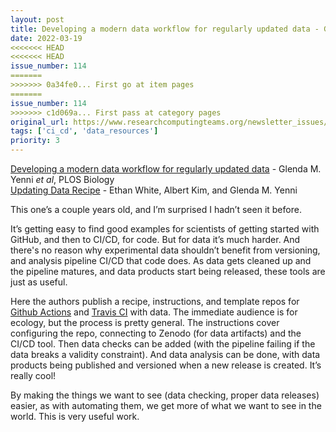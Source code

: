 ```yaml
---
layout: post
title: Developing a modern data workflow for regularly updated data - Glenda M. Yenni *et al*, PLOS Biology<br>
date: 2022-03-19
<<<<<<< HEAD
<<<<<<< HEAD
issue_number: 114
=======
>>>>>>> 0a34fe0... First go at item pages
=======
issue_number: 114
>>>>>>> c1d069a... First pass at category pages
original_url: https://www.researchcomputingteams.org/newsletter_issues/0114
tags: ['ci_cd', 'data_resources']
priority: 3
---
```


<!-- markdownlint-disable MD033 -->
<!-- markdownlint-disable MD041 -->
<!-- markdownlint-disable MD049 -->

[Developing a modern data workflow for regularly updated data](https://journals.plos.org/plosbiology/article?id=10.1371/journal.pbio.3000125) - Glenda M. Yenni *et al*, PLOS Biology<br>
[Updating Data Recipe](https://www.updatingdata.org) - Ethan White, Albert Kim, and Glenda M. Yenni

This one’s a couple years old, and I’m surprised I hadn’t seen it before.

It’s getting easy to find good examples for scientists of getting started
with GitHub, and then to CI/CD, for code.  But for data it’s much harder.
And there's no reason why experimental data shouldn’t benefit from versioning,
and analysis pipeline CI/CD that code does.  As data gets cleaned up and the
pipeline matures, and data products start being released, these tools are
just as useful.

Here the authors publish a recipe, instructions, and template repos for [Github Actions](https://github.com/weecology/livedat) and [Travis CI](https://github.com/weecology/livedat) with data.  The immediate audience is for ecology, but the process is pretty general.  The instructions cover configuring the repo, connecting to Zenodo (for data artifacts) and the CI/CD tool.  Then data checks can be added (with the pipeline failing if the data breaks a validity constraint).  And data analysis can be done, with data products being published and versioned when a new release is created.  It’s really cool!

By making the things we want to see (data checking, proper data releases)
easier, as with automating them, we get more of what we want to see in the
world.  This is very useful work.
